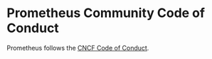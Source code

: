# Prometheus Community Code of Conduct

Prometheus follows the [CNCF Code of Conduct](https://github.com/cncf/foundation/blob/main/code-of-conduct.md).